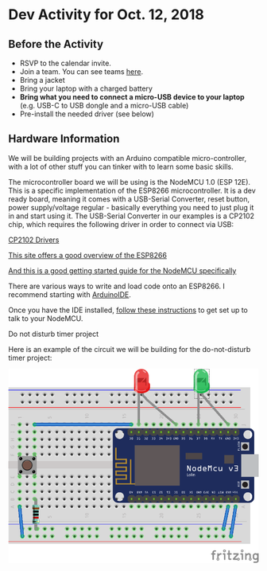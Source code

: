 # Dev Activity for Oct. 12, 2018

## Before the Activity

* RSVP to the calendar invite.
* Join a team.  You can see teams [here](https://docs.google.com/spreadsheets/d/1cXlRaQoF88N5HqABuJNAMdux4Yy_58s0aDBy6h5h2sM/edit?usp=sharing).  
* Bring a jacket
* Bring your laptop with a charged battery
* **Bring what you need to connect a micro-USB device to your laptop** (e.g. USB-C to USB dongle and a micro-USB cable)
* Pre-install the needed driver (see below)

## Hardware Information

We will be building projects with an Arduino compatible micro-controller, with a lot of other stuff you can tinker with to learn some basic skills.

The microcontroller board we will be using is the NodeMCU 1.0 (ESP 12E).  This is a specific implementation of the ESP8266 microcontroller.  It is a dev ready board, meaning it comes with a USB-Serial Converter, reset button, power supply/voltage regular - basically everything you need to just plug it in and start using it.  The USB-Serial Converter in our examples is a CP2102 chip, which requires the following driver in order to connect via USB:

[CP2102 Drivers](https://www.silabs.com/products/development-tools/software/usb-to-uart-bridge-vcp-drivers)

[This site offers a good overview of the ESP8266](https://tttapa.github.io/ESP8266/Chap01%20-%20ESP8266.html)

[And this is a good getting started guide for the NodeMCU specifically](http://www.electronicwings.com/nodemcu/basics)

There are various ways to write and load code onto an ESP8266.  I recommend starting with [ArduinoIDE](https://www.arduino.cc/en/Main/Software).

Once you have the IDE installed, [follow these instructions](http://www.electronicwings.com/nodemcu/getting-started-with-nodemcu-using-arduino-ide) to get set up to talk to your NodeMCU.














Do not disturb timer project

Here is an example of the circuit we will be building for the do-not-disturb timer project:

![The timer circuit](/timer.png)

